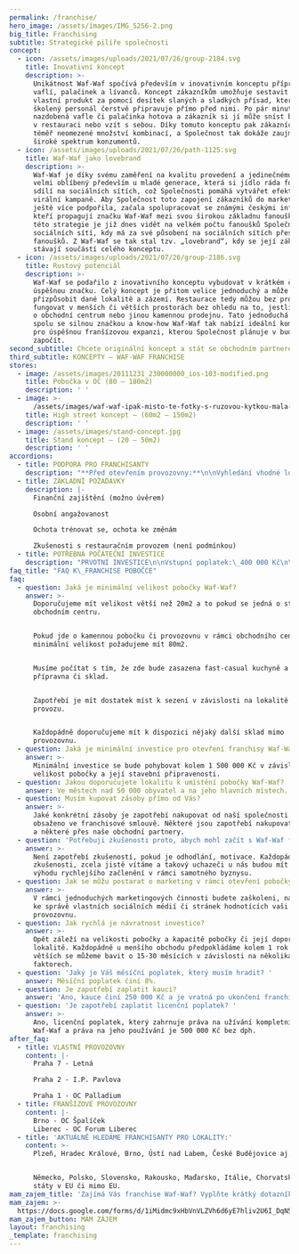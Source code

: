 ```yaml
---
permalink: /franchise/
hero_image: /assets/images/IMG_5256-2.png
big_title: Franchising
subtitle: Strategické pilíře společnosti
concept:
  - icon: /assets/images/uploads/2021/07/26/group-2184.svg
    title: Inovativní koncept
    description: >-
      Unikátnost Waf-Waf spočívá především v inovativním konceptu přípravy
      vaflí, palačinek a lívanců. Koncept zákazníkům umožňuje sestavit si svůj
      vlastní produkt za pomocí desítek slaných a sladkých přísad, který pak
      školený personál čerstvě připravuje přímo před nimi. Po pár minutách je
      nazdobená vafle či palačinka hotova a zákazník si jí může sníst buď přímo
      v restauraci nebo vzít s sebou. Díky tomuto konceptu pak zákazníci mají
      téměř neomezené množství kombinací, a Společnost tak dokáže zaujmout
      široké spektrum konzumentů.
  - icon: /assets/images/uploads/2021/07/26/path-1125.svg
    title: Waf-Waf jako lovebrand
    description: >-
      Waf-Waf je díky svému zaměření na kvalitu provedení a jedinečnému zdobení
      velmi oblíbený především u mladé generace, která si jídlo ráda fotí a
      sdílí na sociálních sítích, což Společnosti pomáhá vytvářet efektivní
      virální kampaně. Aby Společnost toto zapojení zákazníků do marketingu
      ještě více podpořila, začala spolupracovat se známými českými influencery,
      kteří propagují značku Waf-Waf mezi svou širokou základnu fanoušků. Úspěch
      této strategie je již dnes vidět na velkém počtu fanoušků Společnosti na
      sociálních sítí, kdy má za své působení na sociálních sítích přes 32 tis.
      fanoušků. Z Waf-Waf se tak stal tzv. „lovebrand“, kdy se její zákazníci
      stávají součástí celého konceptu.
  - icon: /assets/images/uploads/2021/07/26/group-2186.svg
    title: Rustový potenciál
    description: >-
      Waf-Waf se podařilo z inovativního konceptu vybudovat v krátkém čase
      úspěšnou značku. Celý koncept je přitom velice jednoduchý a může se snadno
      přizpůsobit dané lokalitě a zázemí. Restaurace tedy můžou bez problému
      fungovat v menších či větších prostorách bez ohledu na to, jestli se jedná
      o obchodní centrum nebo jinou kamennou prodejnu. Tato jednoduchá koncepce
      spolu se silnou značkou a know-how Waf-Waf tak nabízí ideální kombinaci
      pro úspěšnou franšízovou expanzi, kterou Společnost plánuje v budoucnu
      započít.
second_subtitle: Chcete originální koncept a stát se obchodním partnerem rostoucí značky?
third_subtitle: KONCEPTY – WAF-WAF FRANCHISE
stores:
  - image: /assets/images/20111231_230000000_ios-103-modified.png
    title: Pobočka v OC (80 – 180m2)
    description: ' '
  - image: >-
      /assets/images/waf-waf-ipak-misto-te-fotky-s-ruzovou-kytkou-mala-fotka-v-uvodnim-ramecku.jpg
    title: High street koncept – (60m2 – 150m2)
    description: ' '
  - image: /assets/images/stand-concept.jpg
    title: Stand koncept – (20 – 50m2)
    description: ' '
accordions:
  - title: PODPORA PRO FRANCHISANTY
    description: "**Před otevřením provozovny:**\n\nVyhledání vhodné lokality, nabídka z lokalit, které jsou k dispozici\n\nArchitektonická studie a projekt provozovny\n\nVýstavba a vybavení provozovny na klíč\n\nNábor a vyškolení\_kompletního personálu včetně Vás, kde Vás zasvětíme do jednotlivých procesů \_(provoz, kvalita, marketing, finance, personalistika, kontrola restaurací, věrnostní systém, software aj.)\n\n**Po otevření provozovny:**\n\nZajištění dodávky surovin, obalů a ostatních materiálů (zejména marketingových) včetně technologie a\_logistiky\n\nPodpora centrály Waf-Waf\n\nNastavení marketingové strategie a pomoc při lokálním marketingu\n\nKontrolní systémy provozovny\n\nKompletní softwarové vybavení – pokladní systém, sklady\n\nHodnocení Vaší výkonnosti a hledání optimálního řešení\n\nVývoj a dodržování standardů značky"
  - title: ZÁKLADNÍ POŽADAVKY
    description: |-
      Finanční zajištění (možno úvěrem)

      Osobní angažovanost

      Ochota trénovat se, ochota ke změnám

      Zkušenosti s restauračním provozem (není podmínkou)
  - title: POTŘEBNÁ POČÁTEČNÍ INVESTICE
    description: "PRVOTNÍ INVESTICE\n\nVstupní poplatek:\_400 000 Kč\n\nKauce:\_250 000 Kč\n\nInvestice:\_od cca. 1,5 mil. v\_závislosti na výběru typu provozu\n\nDále je potřeba se připravit na náklady spojené s otevřením provozovny:  \nškolení zaměstnanců, prvotní náklady na nákup zboží.\n\nMĚSÍČNÍ POPLATKY\n\nFranšízový poplatek:\_8-10 % z\_tržby v závislosti na finančních výsledcích.\n\nPROVOZNÍ NÁKLADY\n\nNájemné a energie\n\nMzdové a personální náklady\n\nSuroviny, obaly a logistika\n\nMarketing v\_rámci\_a okolí\_provozovny\n\nIT a Systémy\n\nKontrolní mechanismy provozovny\n\nOstatní provozní, režijní a finanční náklady\n\nSmlouva se uzavírá na dobu 5 let. Návratnosti investic lze dosáhnout během 12-30 měsíců."
faq_title: "FAQ K\_FRANCHISE POBOČCE"
faq:
  - question: Jaká je minimální velikost pobočky Waf-Waf?
    answer: >-
      Doporučujeme mít velikost větší než 20m2 a to pokud se jedná o stánek v
      obchodním centru.


      Pokud jde o kamennou pobočku či provozovnu v rámci obchodního centra, tak
      minimální velikost požadujeme mít 80m2.


      Musíme počítat s tím, že zde bude zasazena fast-casual kuchyně a také
      přípravna či sklad.


      Zapotřebí je mít dostatek míst k sezení v závislosti na lokalitě a typu
      provozu.


      Každopádně doporučujeme mít k dispozici nějaký další sklad mimo
      provozovnu.
  - question: Jaká je minimální investice pro otevření franchisy Waf-Waf?
    answer: >-
      Minimální investice se bude pohybovat kolem 1 500 000 Kč v závislosti na
      velikost pobočky a její stavební připravenosti.
  - question: Jakou doporučujete lokalitu k umístění pobočky Waf-Waf?
    answer: Ve městech nad 50 000 obyvatel a na jeho hlavních místech.
  - question: Musím kupovat zásoby přímo od Vás?
    answer: >-
      Jaké konkrétní zásoby je zapotřebí nakupovat od naší společnosti je
      obsaženo ve franchisové smlouvě. Některé jsou zapotřebí nakupovat napřímo
      a některé přes naše obchodní partnery.
  - question: 'Potřebuji zkušenosti proto, abych mohl začít s Waf-Waf franchise?'
    answer: >-
      Není zapotřebí zkušeností, pokud je odhodlání, motivace. Každopádně
      zkušenosti, zcela jistě vítáme a takový uchazeči u nás budou mít určitou
      výhodu rychlejšího začlenění v rámci samotného byznysu.
  - question: Jak se můžu postarat o marketing v rámci otevření pobočky Waf-Waf?
    answer: >-
      V rámci jednoduchých marketingových činnosti budete zaškoleni, například
      ke správě vlastních sociálních médií či stránek hodnotících vaši
      provozovnu.
  - question: Jak rychlá je návratnost investice?
    answer: >-
      Opět záleží na velikosti pobočky a kapacitě pobočky či její doporučené
      lokalitě. Každopádně u menšího obchodu předpokládáme kolem 1 rok a u
      větších se můžeme bavit o 15-30 měsících v závislosti na několika
      faktorech.
  - question: 'Jaký je Váš měsíční poplatek, který musím hradit? '
    answer: Měsíční poplatek činí 8%.
  - question: Je zapotřebí zaplatit kauci?
    answer: 'Ano, kauce činí 250 000 Kč a je vratná po ukončení franchisingové smlouvy.'
  - question: 'Je zapotřebí zaplatit licenční poplatek? '
    answer: >-
      Ano, licenční poplatek, který zahrnuje práva na užívání kompletního brandu
      Waf-Waf a práva na jeho používání je 500 000 Kč bez dph.
after_faq:
  - title: VLASTNÍ PROVOZOVNY
    content: |-
      Praha 7 - Letná

      Praha 2 - I.P. Pavlova

      Praha 1 - OC Palladium
  - title: FRANŠÍZOVÉ PROVOZOVNY
    content: |-
      Brno - OC Špalíček
      Liberec - OC Forum Liberec
  - title: 'AKTUÁLNĚ HLEDÁME FRANCHISANTY PRO LOKALITY:'
    content: >-
      Plzeň, Hradec Králové, Brno, Ústí nad Labem, České Budějovice aj. 


      Německo, Polsko, Slovensko, Rakousko, Maďarsko, Itálie, Chorvatsko a další
      státy v EU či mimo EU. 
mam_zajem_title: 'Zajímá Vás franchise Waf-Waf? Vyplňte krátký dotazník, děkujeme. '
mam_zajem: >-
  https://docs.google.com/forms/d/1iMidmc9xHbVnVLZVh6d6yE7hliv2U6I_DqN5lSW_3vI/prefill
mam_zajem_button: MÁM ZÁJEM
layout: franchising
_template: franchising
---
```


